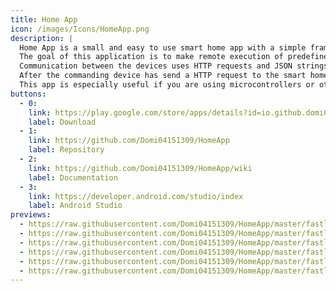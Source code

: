 ```yaml
---
title: Home App
icon: /images/Icons/HomeApp.png
description: |
  Home App is a small and easy to use smart home app with a simple framework.
  The goal of this application is to make remote execution of predefined features as easy and user-friendly as possible to help you get started with smart home technology.<br>
  Communication between the devices uses HTTP requests and JSON strings.
  After the commanding device has send a HTTP request to the smart home device, the smart home device sends back a JSON string containing the information the app needs.<br>
  This app is especially useful if you are using microcontrollers or other small devices such as the Raspberry Pi for smart home automation.
buttons:
  - 0:
    link: https://play.google.com/store/apps/details?id=io.github.domi04151309.home
    label: Download
  - 1:
    link: https://github.com/Domi04151309/HomeApp
    label: Repository
  - 2:
    link: https://github.com/Domi04151309/HomeApp/wiki
    label: Documentation
  - 3:
    link: https://developer.android.com/studio/index
    label: Android Studio
previews:
  - https://raw.githubusercontent.com/Domi04151309/HomeApp/master/fastlane/metadata/android/en-US/images/phoneScreenshots/1.jpg
  - https://raw.githubusercontent.com/Domi04151309/HomeApp/master/fastlane/metadata/android/en-US/images/phoneScreenshots/2.jpg
  - https://raw.githubusercontent.com/Domi04151309/HomeApp/master/fastlane/metadata/android/en-US/images/phoneScreenshots/3.jpg
  - https://raw.githubusercontent.com/Domi04151309/HomeApp/master/fastlane/metadata/android/en-US/images/phoneScreenshots/4.jpg
  - https://raw.githubusercontent.com/Domi04151309/HomeApp/master/fastlane/metadata/android/en-US/images/phoneScreenshots/5.jpg
  - https://raw.githubusercontent.com/Domi04151309/HomeApp/master/fastlane/metadata/android/en-US/images/phoneScreenshots/6.jpg
---
```

